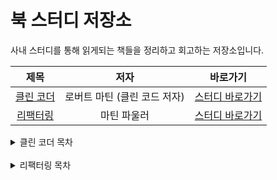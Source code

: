 # 북 스터디 저장소

사내 스터디를 통해 읽게되는 책들을 정리하고 회고하는 저장소입니다.

|                                  제목                                   |             저자             |                  바로가기                  |
| :---------------------------------------------------------------------: | :--------------------------: | :----------------------------------------: |
| [클린 코더](https://book.naver.com/bookdb/book_detail.nhn?bid=10771065) | 로버트 마틴 (클린 코드 저자) | [스터디 바로가기](./clean_coder/README.md) |
| [리팩터링](https://book.naver.com/bookdb/book_detail.nhn?bid=16311029)  |         마틴 파울러          | [스터디 바로가기](./refactoring/README.md) |

<details>
<summary>클린 코더 목차</summary>

### 1. 프로의 마음가짐

- 함부로 바라지 마라
- 책임감을 가져라
- 무엇보다도 해를 끼치지 마라
- 직업 윤리

### 2. 아니라고 말하기

- 반대하는 역할
- 이해관계가 높을 때
- 팀 플레이어
- 예라고 말하는 비용
- 코드 임파서블

### 3. 예라고 말하기

- 약속을 뜻하는 말
- 예라고 말하는 법 익히기
- 결론

### 4. 코딩

- 준비된 자세
- 몰입 영역
- 진퇴양난에 빠진 글쟁이
- 디버깅
- 속도 조절
- 일정을 못 지키다
- 도움

### 5. 테스트 주도 개발

- 배심원 등장
- TDD의 세 가지 법칙
- TDD와 관련 없는 사실

### 6. 연습

- 연습의 배경지식
- 코딩 도장
- 경험의 폭 넓히기
- 결론

### 7. 인수 테스트

- 요구사항 관련 의사소통
- 인수 테스트
- 결론

### 8. 테스트 전략

- QA는 오류를 찾지 못해야 한다
- 테스트 자동화 피라미드
- 결론

### 9. 시간 관리

- 회의
- 집중력 마나
- 타임박스와 토마토
- 피하기
- 막다른 길
- 진흙탕, 늪, 수렁, 기타 엉망진창
- 결론

### 10. 추정

- 추정이란 무엇인가?
- PERT
- 업무 추정
- 큰 수의 법칙
- 결론

### 11. 압박

- 압박 피하기
- 압박 다루기
- 결론

</details>

<br/>

<details>
<summary>리팩터링 목차</summary>

### 01. 리팩터링: 첫 번째 예시

1. 자, 시작해보자!
2. 예씨 프로그램을 본 소감
3. 리팩토링의 첫 단계
4. `statement()` 함수 쪼개기
5. 중간 점검: 난무하는 중첩 함수
6. 계산 단계와 포맷팅 단계 분리하기
7. 중간 점검: 두파일(과 두 단계)로 분리됨
8. 다형성을 활용해 계싼 코드 재구성하기
9. 상태 점검: 다형성을 활용하여 데이터 생성하기
10. 마치며

</details>
